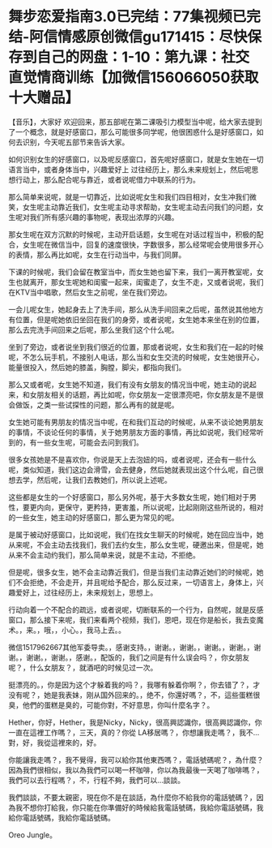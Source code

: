 # 舞步恋爱指南3.0已完结：77集视频已完结-阿信情感原创微信gu171415：尽快保存到自己的网盘：1-10：第九课：社交直觉情商训练【加微信156066050获取十大赠品】

【音乐】，大家好 欢迎回来，那五部呢在第二课吸引力模型当中呢，给大家去提到了一个概念，就是好感窗口，那么可能很多同学呢，他很困惑什么是好感窗口，如何去识别，今天呢五部节来告诉大家。

如何识别女生的好感窗口，以及呢反感窗口，首先呢好感窗口，就是女生她在一切语言当中，或者身体当中，兴趣爱好上 过往经历上，那么未来规划上，然后呢思想行动上，那么配合呢与靠近，或者说呢借力中联系的行为。

那么简单来说呢，就是一切靠近，比如说呢女生和我们四目相对，女生冲我们微笑，女生呢主动靠近我们，女生呢主动寻求帮助，女生呢主动去问我们的问题，女生呢对我们所有感兴趣的事物呢，表现出浓厚的兴趣。

那女生呢在双方沉默的时候呢，主动开启话题，女生呢在对话过程当中，积极的配合，女生呢在微信当中，回复的速度很快，字数很多，那么经常呢会使用很多开心的表情，那么再比如呢，女生在行动当中，与我们同屏。

下课的时候呢，我们会留在教室当中，而女生她也留下来，我们一离开教室呢，女生也就离开，那女生呢她和闺蜜一起来，闺蜜走了，女生不走，又或者说呢，我们在KTV当中唱歌，然后女生之前呢，坐在我们旁边。

一会儿呢女生，她起身去上了洗手间，那么从洗手间回来之后呢，虽然说其他地方有位置，但是呢她依旧坐回在我们的身旁，或者说呢，女生她本来坐在别的位置，那么去完洗手间回来之后呢，那么坐我们这个什么呢。

坐到了旁边，或者说坐到我们很近的位置，那或者说呢，女生和我们在一起的时候呢，不怎么玩手机，不接别人电话，那么当和女生交流的时候呢，女生她很开心，能量很投入，然后她的膝盖，胸膛，脚尖，都指向我们。

那么又或者呢，女生她不知道，我们有没有女朋友的情况当中呢，她主动的说起来，和女朋友相关的话题，再比如呢，你女朋友一定很漂亮吧，你女朋友是不是很会做饭，之类一些试探性的问题，那么再有的就是呢。

女生她可能有男朋友的情况当中呢，在和我们互动的时候呢，从来不谈论她男朋友的事情，不谈论任何的事情，关于她男朋友方面的事情，再比如说呢，我们经常听到的，有一些女生呢，可能会去问到我们。

很多女孩她是不是喜欢你，你说是天上去泡妞的吗，或者说呢，还会有一些什么呢，类似知道，我们这边会滑雪，会去健身，然后她就表现出这个什么呢，自己很想去学，然后呢，让我们去教她们，所以说上述呢。

这些都是女生的一个好感窗口，那么另外呢，基于大多数女生呢，她们相对于男性，要更内向，更保守，更矜持，更害羞，所以说呢，比起刚刚这些所说的，相对的一些女生，她主动的好感窗口，那么更为常见的呢。

是属于被动好感窗口，比如说呢，我们在找女生聊天的时候呢，她在回应当中，她从来呢，不会主动去找我们，我们去约女生，那么女生呢，硬邀出来，但是呢，她从来不会主动约我们，那么简单来说，就是不主动，不拒绝。

但是呢，很多女生，她不会主动靠近我们，但是当我们主动靠近她们的时候呢，她们不会拒绝，不会走开，并且呢给予配合，那么反过来，一切语言上，身体上，兴趣爱好上，过往经历上，未来规划上，思想上。

行动向着一个不配合的疏远，或者说呢，切断联系的一个行为，自然呢，就是反感窗口，那么接下来呢，我们来看两个视频，我们，恩吧，现在你是船长，我去变魔术。，来。，哦，，小心。，我马上去。。

微信1517962667其他军委导卖。，感谢支持。，谢谢。，谢谢。，谢谢。，谢谢。，谢谢。，谢谢。，谢谢。，感谢。，配饭的，我们之间是有什么误会吗？，你女朋友呢？，什么女朋友？，就酒吧的时候见过一次。

挺漂亮的。，你是因为这个才躲着我的吗？，我哪有躲着你啊？，你去错了？，才没有呢？，她是我表妹，刚从国外回来的。，绝不，你還好嗎？，不，這些蛋糕很臭，他們的蛋糕是臭的，可能你對，不好意思，你叫什麼名字？。

Hether，你好，Hether，我是Nicky，Nicky，很高興認識你，很高興認識你，你一直在這裡工作嗎？，三天，真的？你從 LA移居嗎？，你想讓我走嗎？，我不…對，好，我從這裡來的，好。

你能讓我走嗎？，我不覺得，我可以給你其他東西嗎？，電話號碼呢？，為什麼？因為我們很相似，我以為我們可以喝一杯咖啡，你以為我最後一天喝了咖啡嗎？，我們可以去行程嗎？，不，行程不夠，我們可以…談談。

我們談談，不要太親密，現在你不是在談話，為什麼你不給我你的電話號碼？，因為我不想你打給我，你只能在你準備好的時候給我電話號碼，我給你電話號碼，我給你電話號碼，我給你電話號碼。

Oreo Jungle。